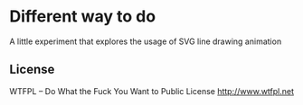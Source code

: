 # Different way to do

A little experiment that explores the usage of SVG line drawing animation

## License

WTFPL – Do What the Fuck You Want to Public License
http://www.wtfpl.net